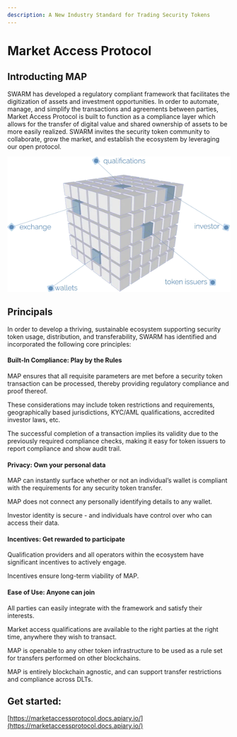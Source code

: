 ```yaml
---
description: A New Industry Standard for Trading Security Tokens​
---
```


# Market Access Protocol

## Introducting MAP

SWARM has developed a regulatory compliant framework that facilitates the digitization of assets and investment opportunities. In order to automate, manage, and simplify the transactions and agreements between parties, Market Access Protocol is built to function as a compliance layer which allows for the transfer of digital value and shared ownership of assets to be more easily realized. SWARM invites the security token community to collaborate, grow the market, and establish the ecosystem by leveraging our open protocol.

![](../.gitbook/assets/infomap_small_2_wb32tu.webp)

## Principals

In order to develop a thriving, sustainable ecosystem supporting security token usage, distribution, and transferability, SWARM has identified and incorporated the following core principles:

#### **Built-In Compliance: Play by the Rules**

MAP ensures that all requisite parameters are met before a security token transaction can be processed, thereby providing regulatory compliance and proof thereof.

These considerations may include token restrictions and requirements, geographically based jurisdictions, KYC/AML qualifications, accredited investor laws, etc.

The successful completion of a transaction implies its validity due to the previously required compliance checks, making it easy for token issuers to report compliance and show audit trail.



#### **Privacy: Own your personal data**

MAP can instantly surface whether or not an individual’s wallet is compliant with the requirements for any security token transfer.

MAP does not connect any personally identifying details to any wallet.

Investor identity is secure - and individuals have control over who can access their data.



#### **Incentives: Get rewarded to participate**

Qualification providers and all operators within the ecosystem have significant incentives to actively engage.

Incentives ensure long-term viability of MAP.



#### **Ease of Use: Anyone can join**

All parties can easily integrate with the framework and satisfy their interests.

Market access qualifications are available to the right parties at the right time, anywhere they wish to transact.

MAP is openable to any other token infrastructure to be used as a rule set for transfers performed on other blockchains.

MAP is entirely blockchain agnostic, and can support transfer restrictions and compliance across DLTs.

## Get started:

[https://marketaccessprotocol.docs.apiary.io/](https://marketaccessprotocol.docs.apiary.io/)



